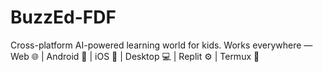 # BuzzEd-FDF
Cross-platform AI-powered learning world for kids. Works everywhere — Web 🌐 | Android 📱 | iOS 🍎 | Desktop 💻 | Replit ⚙️ | Termux 🧬
